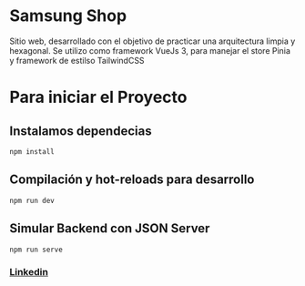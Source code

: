 # Samsung Shop

Sitio web, desarrollado con el objetivo de practicar una arquitectura limpia y hexagonal. Se utilizo como framework VueJs 3, para manejar el store Pinia y framework de estilso TailwindCSS

# Para iniciar el Proyecto 

## Instalamos dependecias
```
npm install
```

## Compilación y hot-reloads para desarrollo
```
npm run dev
```
## Simular Backend con JSON Server
```
npm run serve
``` 

### [Linkedin](https://www.linkedin.com/in/gigena-christian/)